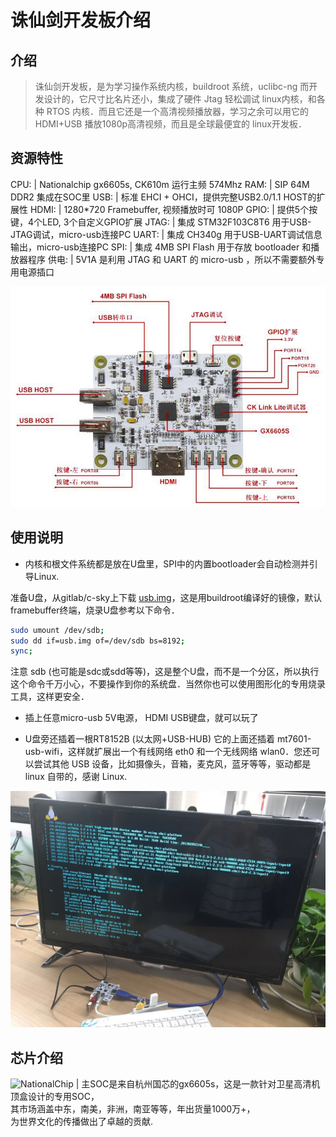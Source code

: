 诛仙剑开发板介绍
===

介绍
---

>诛仙剑开发板，是为学习操作系统内核，buildroot 系统，uclibc-ng 而开发设计的，它尺寸比名片还小，集成了硬件 Jtag 轻松调试 linux内核，和各种 RTOS 内核．而且它还是一个高清视频播放器，学习之余可以用它的 HDMI+USB 播放1080p高清视频，而且是全球最便宜的 linux开发板．

资源特性
---

 CPU:  | Nationalchip gx6605s, CK610m 运行主频 574Mhz
 RAM:  | SIP 64M DDR2 集成在SOC里
 USB:  | 标准 EHCI + OHCI，提供完整USB2.0/1.1 HOST的扩展性
 HDMI: | 1280*720 Framebuffer, 视频播放时可 1080P
 GPIO: | 提供5个按键，4个LED, 3个自定义GPIO扩展
 JTAG: | 集成 STM32F103C8T6 用于USB-JTAG调试，micro-usb连接PC
 UART: | 集成 CH340g 用于USB-UART调试信息输出，micro-usb连接PC
 SPI:  | 集成 4MB SPI Flash 用于存放 bootloader 和播放器程序
 供电: | 5V1A 是利用 JTAG 和 UART 的 micro-usb ，所以不需要额外专用电源插口

<img src="/images/gx6605s_0.jpg" alt="gx6605s" />

使用说明
---

* 内核和根文件系统都是放在U盘里，SPI中的内置bootloader会自动检测并引导Linux.

准备U盘，从gitlab/c-sky上下载 [usb.img](https://gitlab.com/c-sky/buildroot/-/jobs/24633630/artifacts/raw/output/images/usb.img)，这是用buildroot编译好的镜像，默认framebuffer终端，烧录U盘参考以下命令．

```bash
sudo umount /dev/sdb;
sudo dd if=usb.img of=/dev/sdb bs=8192;
sync;
```

注意 sdb (也可能是sdc或sdd等等)，这是整个U盘，而不是一个分区，所以执行这个命令千万小心，不要操作到你的系统盘．当然你也可以使用图形化的专用烧录工具，这样更安全．

* 插上任意micro-usb 5V电源， HDMI USB键盘，就可以玩了

* U盘旁还插着一根RT8152B (以太网+USB-HUB) 它的上面还插着 mt7601-usb-wifi，这样就扩展出一个有线网络 eth0 和一个无线网络 wlan0．您还可以尝试其他 USB 设备，比如摄像头，音箱，麦克风，蓝牙等等，驱动都是 linux 自带的，感谢 Linux.

<img src="/images/gx6605s_1.jpg" alt="gx6605s" />

芯片介绍
---

<img src="http://www.nationalchip.com/static/web/img/logo.png" alt="NationalChip" /> | 主SOC是来自杭州国芯的gx6605s，这是一款针对卫星高清机顶盒设计的专用SOC，<br>其市场涵盖中东，南美，非洲，南亚等等，年出货量1000万+，<br>为世界文化的传播做出了卓越的贡献.
